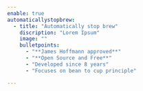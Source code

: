 ```yaml
--- 
enable: true
automaticallystopbrew:
  - title: "Automatically stop brew"
    discription: "Lorem Ipsum"
    image: ""
    bulletpoints:
      - "**James Hoffmann approved**"
      - "**Open Source and Free**"
      - "Developed since 8 years"
      - "Focuses on bean to cup principle"

---
```

